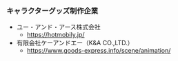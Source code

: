 
### キャラクターグッズ制作企業


- ユー・アンド・アース株式会社
  - https://hotmobily.jp/
- 有限会社ケーアンドエー（K&A CO.,LTD.）
  - https://www.goods-express.info/scene/animation/

